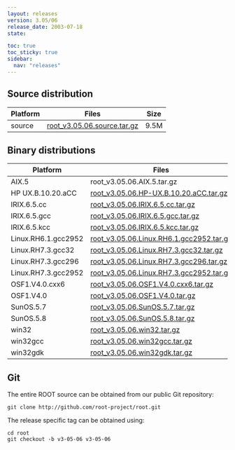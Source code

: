 ```yaml
---
layout: releases
version: 3.05/06
release_date: 2003-07-18
state:

toc: true
toc_sticky: true
sidebar:
  nav: "releases"
---
```



## Source distribution

| Platform       | Files | Size |
|-----------|-------|-----|
| source | [root_v3.05.06.source.tar.gz](https://root.cern/download/root_v3.05.06.source.tar.gz) | 9.5M |


## Binary distributions

| Platform       | Files | Size |
|-----------|-------|-----|
| AIX.5 | root_v3.05.06.AIX.5.tar.gz |  17M |
| HP UX.B.10.20.aCC | [root_v3.05.06.HP-UX.B.10.20.aCC.tar.gz](https://root.cern/download/root_v3.05.06.HP-UX.B.10.20.aCC.tar.gz) |  23M |
| IRIX.6.5.cc | [root_v3.05.06.IRIX.6.5.cc.tar.gz](https://root.cern/download/root_v3.05.06.IRIX.6.5.cc.tar.gz) |  16M |
| IRIX.6.5.gcc | [root_v3.05.06.IRIX.6.5.gcc.tar.gz](https://root.cern/download/root_v3.05.06.IRIX.6.5.gcc.tar.gz) |  18M |
| IRIX.6.5.kcc | [root_v3.05.06.IRIX.6.5.kcc.tar.gz](https://root.cern/download/root_v3.05.06.IRIX.6.5.kcc.tar.gz) |  17M |
| Linux.RH6.1.gcc2952 | [root_v3.05.06.Linux.RH6.1.gcc2952.tar.gz](https://root.cern/download/root_v3.05.06.Linux.RH6.1.gcc2952.tar.gz) |  14M |
| Linux.RH7.3.gcc32 | [root_v3.05.06.Linux.RH7.3.gcc32.tar.gz](https://root.cern/download/root_v3.05.06.Linux.RH7.3.gcc32.tar.gz) |  13M |
| Linux.RH7.3.gcc296 | [root_v3.05.06.Linux.RH7.3.gcc296.tar.gz](https://root.cern/download/root_v3.05.06.Linux.RH7.3.gcc296.tar.gz) |  17M |
| Linux.RH7.3.gcc2952 | [root_v3.05.06.Linux.RH7.3.gcc2952.tar.gz](https://root.cern/download/root_v3.05.06.Linux.RH7.3.gcc2952.tar.gz) |  15M |
| OSF1.V4.0.cxx6 | [root_v3.05.06.OSF1.V4.0.cxx6.tar.gz](https://root.cern/download/root_v3.05.06.OSF1.V4.0.cxx6.tar.gz) |  18M |
| OSF1.V4.0 | [root_v3.05.06.OSF1.V4.0.tar.gz](https://root.cern/download/root_v3.05.06.OSF1.V4.0.tar.gz) |  20M |
| SunOS.5.7 | [root_v3.05.06.SunOS.5.7.tar.gz](https://root.cern/download/root_v3.05.06.SunOS.5.7.tar.gz) |  19M |
| SunOS.5.8 | [root_v3.05.06.SunOS.5.8.tar.gz](https://root.cern/download/root_v3.05.06.SunOS.5.8.tar.gz) |  17M |
| win32 | [root_v3.05.06.win32.tar.gz](https://root.cern/download/root_v3.05.06.win32.tar.gz) |  20M |
| win32gcc | [root_v3.05.06.win32gcc.tar.gz](https://root.cern/download/root_v3.05.06.win32gcc.tar.gz) |  16M |
| win32gdk | [root_v3.05.06.win32gdk.tar.gz](https://root.cern/download/root_v3.05.06.win32gdk.tar.gz) |  21M |


## Git
The entire ROOT source can be obtained from our public Git repository:

~~~
git clone http://github.com/root-project/root.git
~~~
The release specific tag can be obtained using:
~~~
cd root
git checkout -b v3-05-06 v3-05-06
~~~

